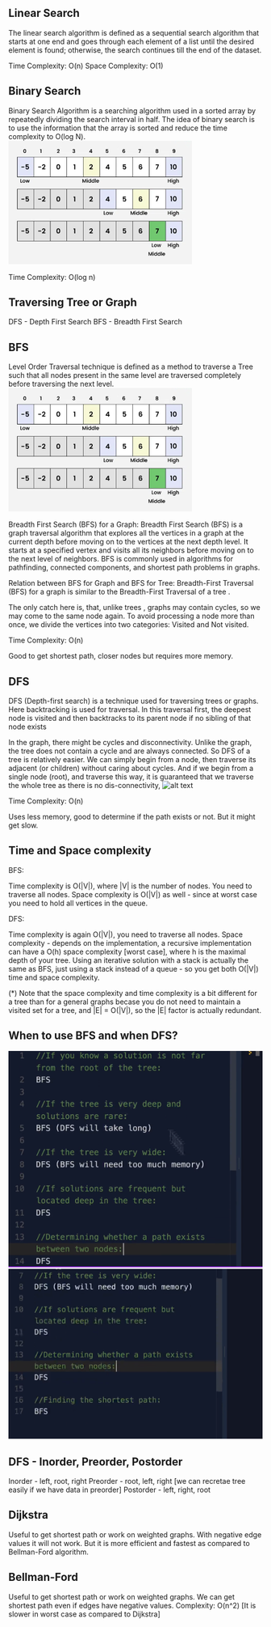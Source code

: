 ## Linear Search

The linear search algorithm is defined as a sequential search algorithm that starts at one end and goes through each element of a list until the desired element is found; otherwise, the search continues till the end of the dataset.

Time Complexity: O(n)
Space Complexity: O(1)

## Binary Search

Binary Search Algorithm is a searching algorithm used in a sorted array by repeatedly dividing the search interval in half. The idea of binary search is to use the information that the array is sorted and reduce the time complexity to O(log N).
![alt text](image.png)

Time Complexity: O(log n)

## Traversing Tree or Graph

DFS - Depth First Search
BFS - Breadth First Search

## BFS

Level Order Traversal technique is defined as a method to traverse a Tree such that all nodes present in the same level are traversed completely before traversing the next level.
![alt text](image.png)

Breadth First Search (BFS) for a Graph:
Breadth First Search (BFS) is a graph traversal algorithm that explores all the vertices in a graph at the current depth before moving on to the vertices at the next depth level. It starts at a specified vertex and visits all its neighbors before moving on to the next level of neighbors. BFS is commonly used in algorithms for pathfinding, connected components, and shortest path problems in graphs.

Relation between BFS for Graph and BFS for Tree:
Breadth-First Traversal (BFS) for a graph is similar to the Breadth-First Traversal of a tree .

The only catch here is, that, unlike trees , graphs may contain cycles, so we may come to the same node again. To avoid processing a node more than once, we divide the vertices into two categories:
Visited and
Not visited.

Time Complexity: O(n)

Good to get shortest path, closer nodes but requires more memory.

## DFS

DFS (Depth-first search) is a technique used for traversing trees or graphs. Here backtracking is used for traversal. In this traversal first, the deepest node is visited and then backtracks to its parent node if no sibling of that node exists

In the graph, there might be cycles and disconnectivity. Unlike the graph, the tree does not contain a cycle and are always connected. So DFS of a tree is relatively easier. We can simply begin from a node, then traverse its adjacent (or children) without caring about cycles. And if we begin from a single node (root), and traverse this way, it is guaranteed that we traverse the whole tree as there is no dis-connectivity,
![alt text](image-1.png)

Time Complexity: O(n)

Uses less memory, good to determine if the path exists or not. But it might get slow.

## Time and Space complexity

BFS:

Time complexity is O(|V|), where |V| is the number of nodes. You need to traverse all nodes.
Space complexity is O(|V|) as well - since at worst case you need to hold all vertices in the queue.

DFS:

Time complexity is again O(|V|), you need to traverse all nodes.
Space complexity - depends on the implementation, a recursive implementation can have a O(h) space complexity [worst case], where h is the maximal depth of your tree.
Using an iterative solution with a stack is actually the same as BFS, just using a stack instead of a queue - so you get both O(|V|) time and space complexity.

(\*) Note that the space complexity and time complexity is a bit different for a tree than for a general graphs becase you do not need to maintain a visited set for a tree, and |E| = O(|V|), so the |E| factor is actually redundant.

## When to use BFS and when DFS?

![alt text](image-3.png)
![alt text](image-2.png)

## DFS - Inorder, Preorder, Postorder

Inorder - left, root, right
Preorder - root, left, right [we can recretae tree easily if we have data in preorder]
Postorder - left, right, root

## Dijkstra

Useful to get shortest path or work on weighted graphs.
With negative edge values it will not work.
But it is more efficient and fastest as compared to Bellman-Ford algorithm.

## Bellman-Ford

Useful to get shortest path or work on weighted graphs.
We can get shortest path even if edges have negative values.
Complexity: O(n^2) [It is slower in worst case as compared to Dijkstra]
